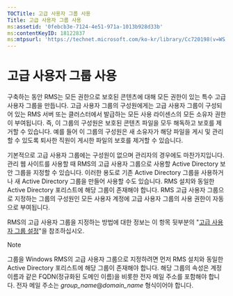 ```yaml
---
TOCTitle: 고급 사용자 그룹 사용
Title: 고급 사용자 그룹 사용
ms:assetid: '0febcb3e-7124-4e51-971a-1013b928d33b'
ms:contentKeyID: 18122837
ms:mtpsurl: 'https://technet.microsoft.com/ko-kr/library/Cc720198(v=WS.10)'
---
```


고급 사용자 그룹 사용
=====================

구축하는 동안 RMS는 모든 권한으로 보호된 콘텐츠에 대해 모든 권한이 있는 특수 고급 사용자 그룹을 만듭니다. 고급 사용자 그룹의 구성원에게는 고급 사용자 그룹이 구성되어 있는 RMS 서버 또는 클러스터에서 발급하는 모든 사용 라이센스의 모든 소유자 권한이 부여됩니다. 즉, 이 그룹의 구성원은 보호된 콘텐츠 파일을 모두 해독하고 보호를 제거할 수 있습니다. 예를 들어 이 그룹의 구성원은 새 소유자가 해당 파일을 게시 및 관리할 수 있도록 퇴사한 직원이 게시한 파일의 보호를 제거할 수 있습니다.

기본적으로 고급 사용자 그룹에는 구성원이 없으며 관리자의 경우에도 마찬가지입니다. 관리 웹 사이트를 사용할 때 RMS의 고급 사용자 그룹으로 사용할 Active Directory 보안 그룹을 지정할 수 있습니다. 이러한 용도로 기존 Active Directory 그룹을 사용하거나 새 Active Directory 그룹을 만들어 사용할 수도 있습니다. RMS 설치와 동일한 Active Directory 포리스트에 해당 그룹이 존재해야 합니다. RMS 고급 사용자 그룹으로 지정하는 그룹의 구성원인 모든 사용자 계정에 고급 사용자 그룹의 사용 권한이 자동으로 부여됩니다.

RMS의 고급 사용자 그룹을 지정하는 방법에 대한 정보는 이 항목 뒷부분의 "[고급 사용자 그룹 설정](https://technet.microsoft.com/f2ef847e-2824-471f-9079-5c343094aba8)"을 참조하십시오.

> [!NOTE]   
> 그룹을 Windows RMS의 고급 사용자 그룹으로 지정하려면 먼저 RMS 설치와 동일한 Active Directory 포리스트에 해당 그룹이 존재해야 합니다. 해당 그룹의 속성은 계정 이름과 같은 FQDN(정규화된 도메인 이름)을 비롯한 전자 메일 주소를 포함해야 합니다. 전자 메일 주소는 *group\_name*@*domain\_name* 형식이어야 합니다. 
